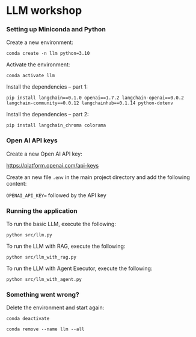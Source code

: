 # LLM workshop

### Setting up Miniconda and Python

Create a new environment:

`conda create -n llm python=3.10`

Activate the environment:

`conda activate llm`

Install the dependencies – part 1:

`pip install langchain==0.1.0 openai==1.7.2 langchain-openai==0.0.2 langchain-community==0.0.12 langchainhub==0.1.14 python-dotenv`

Install the dependencies – part 2:

`pip install langchain_chroma colorama`

### Open AI API keys

Create a new Open AI API key:

https://platform.openai.com/api-keys

Create an new file `.env` in the main project directory and add the following content:

`OPENAI_API_KEY=` followed by the API key

### Running the application

To run the basic LLM, execute the following:

`python src/llm.py`

To run the LLM with RAG, execute the following:

`python src/llm_with_rag.py`

To run the LLM with Agent Executor, execute the following:

`python src/llm_with_agent.py`

### Something went wrong?

Delete the environment and start again:

`conda deactivate`

`conda remove --name llm --all`

